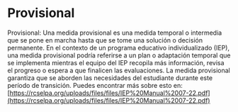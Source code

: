 # Provisional
Provisional: Una medida provisional es una medida temporal o intermedia que se pone en marcha hasta que se tome una solución o decisión permanente. En el contexto de un programa educativo individualizado (IEP), una medida provisional podría referirse a un plan o adaptación temporal que se implementa mientras el equipo del IEP recopila más información, revisa el progreso o espera a que finalicen las evaluaciones. La medida provisional garantiza que se aborden las necesidades del estudiante durante este período de transición.
Puedes encontrar más sobre esto en: [https://rcselpa.org/uploads/files/files/IEP%20Manual%2007-22.pdf](https://rcselpa.org/uploads/files/files/IEP%20Manual%2007-22.pdf)